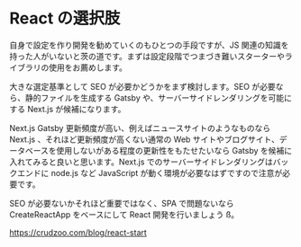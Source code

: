 # React の選択肢

自身で設定を作り開発を勧めていくのもひとつの手段ですが、JS 関連の知識を持った人がいないと茨の道です。まずは設定段階でつまづき難いスターターやライブラリの使用をお薦めします。

大きな選定基準として SEO が必要かどうかをまず検討します。SEO が必要なら、静的ファイルを生成する Gatsby や、サーバーサイドレンダリングを可能にする Next.js が候補になります。

Next.js
Gatsby
更新頻度が高い、例えばニュースサイトのようなものなら Next.js 、それほど更新頻度が高くない通常の Web サイトやブログサイト、データベースを使用しないがある程度の更新性をもたせたいなら Gatsby を候補に入れてみると良いと思います。Next.js でのサーバーサイドレンダリングはバックエンドに node.js など JavaScript が動く環境が必要なはずですので注意が必要です。

SEO が必要ないかそれほど重要ではなく、SPA で問題ないなら CreateReactApp をベースにして React 開発を行いましょう ß。

https://crudzoo.com/blog/react-start
